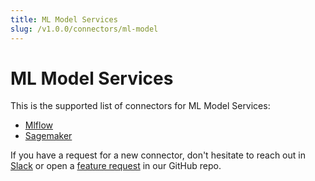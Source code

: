 ```yaml
---
title: ML Model Services
slug: /v1.0.0/connectors/ml-model
---
```


# ML Model Services

This is the supported list of connectors for ML Model Services:

- [Mlflow](/connectors/ml-model/mlflow)
- [Sagemaker](/connectors/ml-model/sagemaker)

If you have a request for a new connector, don't hesitate to reach out in [Slack](https://slack.open-metadata.org/) or
open a [feature request](https://github.com/open-metadata/OpenMetadata/issues/new/choose) in our GitHub repo.
